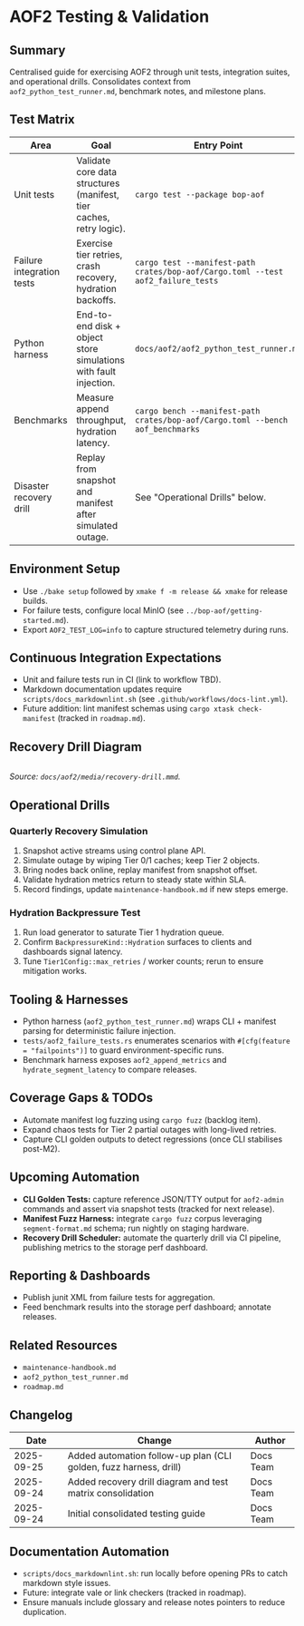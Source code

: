# AOF2 Testing & Validation

## Summary
Centralised guide for exercising AOF2 through unit tests, integration suites, and operational drills. Consolidates context from `aof2_python_test_runner.md`, benchmark notes, and milestone plans.

## Test Matrix
| Area | Goal | Entry Point |
| --- | --- | --- |
| Unit tests | Validate core data structures (manifest, tier caches, retry logic). | `cargo test --package bop-aof` |
| Failure integration tests | Exercise tier retries, crash recovery, hydration backoffs. | `cargo test --manifest-path crates/bop-aof/Cargo.toml --test aof2_failure_tests` |
| Python harness | End-to-end disk + object store simulations with fault injection. | `docs/aof2/aof2_python_test_runner.md` |
| Benchmarks | Measure append throughput, hydration latency. | `cargo bench --manifest-path crates/bop-aof/Cargo.toml --bench aof_benchmarks` |
| Disaster recovery drill | Replay from snapshot and manifest after simulated outage. | See "Operational Drills" below. |

## Environment Setup
- Use `./bake setup` followed by `xmake f -m release && xmake` for release builds.
- For failure tests, configure local MinIO (see `../bop-aof/getting-started.md`).
- Export `AOF2_TEST_LOG=info` to capture structured telemetry during runs.

## Continuous Integration Expectations
- Unit and failure tests run in CI (link to workflow TBD).
- Markdown documentation updates require `scripts/docs_markdownlint.sh` (see `.github/workflows/docs-lint.yml`).
- Future addition: lint manifest schemas using `cargo xtask check-manifest` (tracked in `roadmap.md`).

## Recovery Drill Diagram
```mermaid
```
_Source: `docs/aof2/media/recovery-drill.mmd`._

## Operational Drills
### Quarterly Recovery Simulation
1. Snapshot active streams using control plane API.
2. Simulate outage by wiping Tier 0/1 caches; keep Tier 2 objects.
3. Bring nodes back online, replay manifest from snapshot offset.
4. Validate hydration metrics return to steady state within SLA.
5. Record findings, update `maintenance-handbook.md` if new steps emerge.

### Hydration Backpressure Test
1. Run load generator to saturate Tier 1 hydration queue.
2. Confirm `BackpressureKind::Hydration` surfaces to clients and dashboards signal latency.
3. Tune `Tier1Config::max_retries` / worker counts; rerun to ensure mitigation works.

## Tooling & Harnesses
- Python harness (`aof2_python_test_runner.md`) wraps CLI + manifest parsing for deterministic failure injection.
- `tests/aof2_failure_tests.rs` enumerates scenarios with `#[cfg(feature = "failpoints")]` to guard environment-specific runs.
- Benchmark harness exposes `aof2_append_metrics` and `hydrate_segment_latency` to compare releases.

## Coverage Gaps & TODOs
- Automate manifest log fuzzing using `cargo fuzz` (backlog item).
- Expand chaos tests for Tier 2 partial outages with long-lived retries.
- Capture CLI golden outputs to detect regressions (once CLI stabilises post-M2).

## Upcoming Automation
- **CLI Golden Tests:** capture reference JSON/TTY output for `aof2-admin` commands and assert via snapshot tests (tracked for next release).
- **Manifest Fuzz Harness:** integrate `cargo fuzz` corpus leveraging `segment-format.md` schema; run nightly on staging hardware.
- **Recovery Drill Scheduler:** automate the quarterly drill via CI pipeline, publishing metrics to the storage perf dashboard.

## Reporting & Dashboards
- Publish junit XML from failure tests for aggregation.
- Feed benchmark results into the storage perf dashboard; annotate releases.

## Related Resources
- `maintenance-handbook.md`
- `aof2_python_test_runner.md`
- `roadmap.md`

## Changelog
| Date | Change | Author |
| --- | --- | --- |
| 2025-09-25 | Added automation follow-up plan (CLI golden, fuzz harness, drill) | Docs Team |
| 2025-09-24 | Added recovery drill diagram and test matrix consolidation | Docs Team |
| 2025-09-24 | Initial consolidated testing guide | Docs Team |

## Documentation Automation
- `scripts/docs_markdownlint.sh`: run locally before opening PRs to catch markdown style issues.
- Future: integrate vale or link checkers (tracked in roadmap).
- Ensure manuals include glossary and release notes pointers to reduce duplication.
